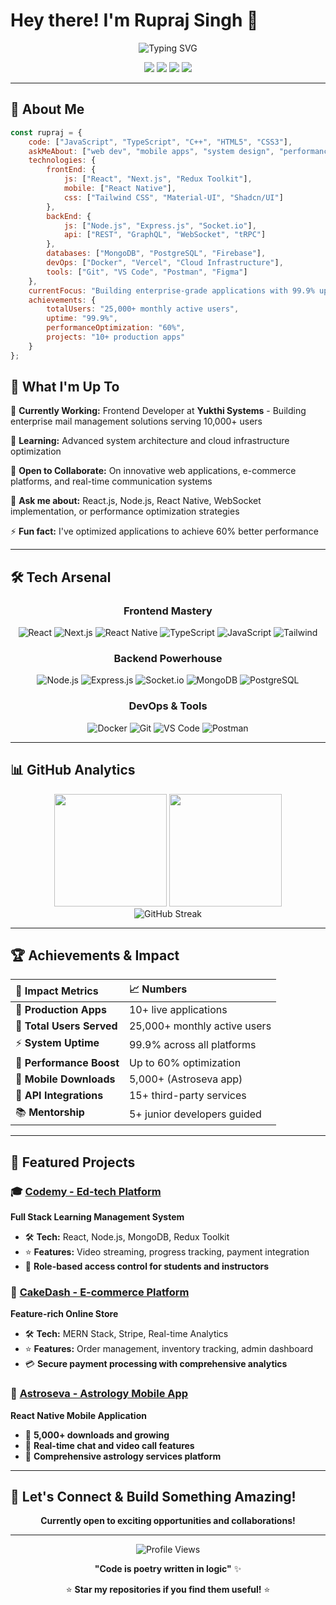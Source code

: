 # Hey there! I'm Rupraj Singh 👋

<div align="center">
  <img src="https://readme-typing-svg.herokuapp.com?font=Fira+Code&weight=600&size=28&pause=1000&color=00D9FF&center=true&vCenter=true&width=600&lines=Full+Stack+Software+Engineer;React+%7C+Node.js+%7C+React+Native;Building+Scalable+Web+Applications;2%2B+Years+of+Coding+Excellence" alt="Typing SVG" />
</div>

<p align="center">
  <a href="https://portfolio-rks.vercel.app"><img src="https://img.shields.io/badge/Portfolio-FF5722?style=for-the-badge&logo=todoist&logoColor=white"/></a>
  <a href="mailto:ruprajsingh1@gmail.com"><img src="https://img.shields.io/badge/Gmail-D14836?style=for-the-badge&logo=gmail&logoColor=white"/></a>
  <a href="https://linkedin.com/in/rupraj-singh"><img src="https://img.shields.io/badge/LinkedIn-0077B5?style=for-the-badge&logo=linkedin&logoColor=white"/></a>
  <a href="tel:+918603404434"><img src="https://img.shields.io/badge/Call-25D366?style=for-the-badge&logo=whatsapp&logoColor=white"/></a>
</p>

---

## 🚀 About Me

```javascript
const rupraj = {
    code: ["JavaScript", "TypeScript", "C++", "HTML5", "CSS3"],
    askMeAbout: ["web dev", "mobile apps", "system design", "performance optimization"],
    technologies: {
        frontEnd: {
            js: ["React", "Next.js", "Redux Toolkit"],
            mobile: ["React Native"],
            css: ["Tailwind CSS", "Material-UI", "Shadcn/UI"]
        },
        backEnd: {
            js: ["Node.js", "Express.js", "Socket.io"],
            api: ["REST", "GraphQL", "WebSocket", "tRPC"]
        },
        databases: ["MongoDB", "PostgreSQL", "Firebase"],
        devOps: ["Docker", "Vercel", "Cloud Infrastructure"],
        tools: ["Git", "VS Code", "Postman", "Figma"]
    },
    currentFocus: "Building enterprise-grade applications with 99.9% uptime",
    achievements: {
        totalUsers: "25,000+ monthly active users",
        uptime: "99.9%",
        performanceOptimization: "60%",
        projects: "10+ production apps"
    }
};
```

## 💼 What I'm Up To

🔭 **Currently Working:** Frontend Developer at **Yukthi Systems** - Building enterprise mail management solutions serving 10,000+ users

🌱 **Learning:** Advanced system architecture and cloud infrastructure optimization

👯 **Open to Collaborate:** On innovative web applications, e-commerce platforms, and real-time communication systems

💬 **Ask me about:** React.js, Node.js, React Native, WebSocket implementation, or performance optimization strategies

⚡ **Fun fact:** I've optimized applications to achieve 60% better performance 

---

## 🛠️ Tech Arsenal

<div align="center">

### Frontend Mastery
![React](https://img.shields.io/badge/React-20232A?style=for-the-badge&logo=react&logoColor=61DAFB)
![Next.js](https://img.shields.io/badge/Next-black?style=for-the-badge&logo=next.js&logoColor=white)
![React Native](https://img.shields.io/badge/React_Native-20232A?style=for-the-badge&logo=react&logoColor=61DAFB)
![TypeScript](https://img.shields.io/badge/TypeScript-007ACC?style=for-the-badge&logo=typescript&logoColor=white)
![JavaScript](https://img.shields.io/badge/JavaScript-F7DF1E?style=for-the-badge&logo=javascript&logoColor=black)
![Tailwind](https://img.shields.io/badge/Tailwind_CSS-38B2AC?style=for-the-badge&logo=tailwind-css&logoColor=white)

### Backend Powerhouse
![Node.js](https://img.shields.io/badge/Node.js-43853D?style=for-the-badge&logo=node.js&logoColor=white)
![Express.js](https://img.shields.io/badge/Express.js-404D59?style=for-the-badge&logo=express&logoColor=white)
![Socket.io](https://img.shields.io/badge/Socket.io-black?style=for-the-badge&logo=socket.io&badgeColor=010101)
![MongoDB](https://img.shields.io/badge/MongoDB-4EA94B?style=for-the-badge&logo=mongodb&logoColor=white)
![PostgreSQL](https://img.shields.io/badge/PostgreSQL-316192?style=for-the-badge&logo=postgresql&logoColor=white)

### DevOps & Tools
![Docker](https://img.shields.io/badge/Docker-2496ED?style=for-the-badge&logo=docker&logoColor=white)
![Git](https://img.shields.io/badge/GIT-E44C30?style=for-the-badge&logo=git&logoColor=white)
![VS Code](https://img.shields.io/badge/VS_Code-0078D4?style=for-the-badge&logo=visual%20studio%20code&logoColor=white)
![Postman](https://img.shields.io/badge/Postman-FF6C37?style=for-the-badge&logo=postman&logoColor=white)

</div>

---

## 📊 GitHub Analytics

<div align="center">
  <img height="180em" src="https://github-readme-stats.vercel.app/api?username=rkofficial786&show_icons=true&theme=tokyonight&include_all_commits=true&count_private=true"/>
  <img height="180em" src="https://github-readme-stats.vercel.app/api/top-langs/?username=rkofficial786&layout=compact&langs_count=8&theme=tokyonight"/>
</div>

<div align="center">
  <img src="https://github-readme-streak-stats.herokuapp.com/?user=rkofficial786&theme=tokyonight" alt="GitHub Streak" />
</div>

---

## 🏆 Achievements & Impact

<div align="center">

| 🎯 **Impact Metrics** | 📈 **Numbers** |
|:---|:---|
| 🚀 **Production Apps** | 10+ live applications |
| 👥 **Total Users Served** | 25,000+ monthly active users |
| ⚡ **System Uptime** | 99.9% across all platforms |
| 🔧 **Performance Boost** | Up to 60% optimization |
| 📱 **Mobile Downloads** | 5,000+ (Astroseva app) |
| 🔌 **API Integrations** | 15+ third-party services |
| 📚 **Mentorship** | 5+ junior developers guided |

</div>

---

## 🌟 Featured Projects

### 🎓 [Codemy - Ed-tech Platform](https://github.com/rkofficial786/codemy)
**Full Stack Learning Management System**
- 🛠️ **Tech:** React, Node.js, MongoDB, Redux Toolkit
- ⭐ **Features:** Video streaming, progress tracking, payment integration
- 🎯 **Role-based access control for students and instructors**

### 🛒 [CakeDash - E-commerce Platform](https://github.com/rkofficial786/cakedash)
**Feature-rich Online Store**
- 🛠️ **Tech:** MERN Stack, Stripe, Real-time Analytics
- ⭐ **Features:** Order management, inventory tracking, admin dashboard
- 💳 **Secure payment processing with comprehensive analytics**

### 🔮 [Astroseva - Astrology Mobile App]([https://github.com/rkofficial786/astroseva](https://play.google.com/store/apps/details?id=com.insapimarketing.astrosevaa2))
**React Native Mobile Application**
- 📱 **5,000+ downloads and growing**
- 💬 **Real-time chat and video call features**
- 🎯 **Comprehensive astrology services platform**

---

## 🤝 Let's Connect & Build Something Amazing!

<div align="center">
  
**Currently open to exciting opportunities and collaborations!**


</div>

---

<div align="center">
  <img src="https://komarev.com/ghpvc/?username=rkofficial786&style=for-the-badge&color=blue" alt="Profile Views" />
  
  **"Code is poetry written in logic"** ✨
  
  ⭐ **Star my repositories if you find them useful!** ⭐
</div>
